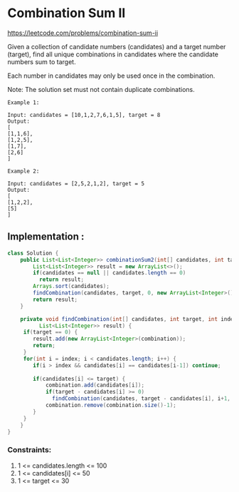 # Combination Sum II

https://leetcode.com/problems/combination-sum-ii

Given a collection of candidate numbers (candidates) and a target number (target), find all unique combinations in candidates where the candidate numbers sum to target.

Each number in candidates may only be used once in the combination.

Note: The solution set must not contain duplicate combinations.

```
Example 1:

Input: candidates = [10,1,2,7,6,1,5], target = 8
Output: 
[
[1,1,6],
[1,2,5],
[1,7],
[2,6]
]

Example 2:

Input: candidates = [2,5,2,1,2], target = 5
Output: 
[
[1,2,2],
[5]
]
```

## Implementation : 
```java
class Solution {
    public List<List<Integer>> combinationSum2(int[] candidates, int target) {
        List<List<Integer>> result = new ArrayList<>();
        if(candidates == null || candidates.length == 0)
          return result;
        Arrays.sort(candidates);
        findCombination(candidates, target, 0, new ArrayList<Integer>(), result);
        return result;
    }

    private void findCombination(int[] candidates, int target, int index, List<Integer> combination,
  	      List<List<Integer>> result) {
  	 if(target == 0) {
  	    result.add(new ArrayList<Integer>(combination));
  	    return;
  	 }
  	 for(int i = index; i < candidates.length; i++) {
  	    if(i > index && candidates[i] == candidates[i-1]) continue; 
  	
  	    if(candidates[i] <= target) {
  	        combination.add(candidates[i]);
  	        if(target - candidates[i] >= 0)
  	          findCombination(candidates, target - candidates[i], i+1, combination, result);
  	        combination.remove(combination.size()-1);
  	    }   
  	 }
    }
}
```

### Constraints:

1. 1 <= candidates.length <= 100
2. 1 <= candidates[i] <= 50
3. 1 <= target <= 30

